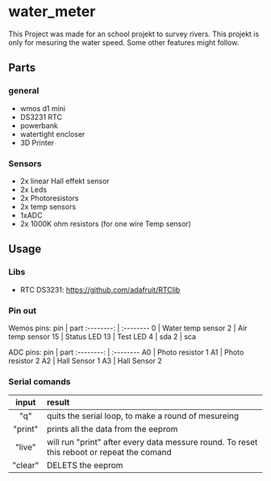 # water_meter

This Project was made for an school projekt to survey rivers. This projekt is only for mesuring the water speed. Some other features might follow.

## Parts
### general
-  wmos d1 mini
-  DS3231 RTC
-  powerbank
-  watertight encloser
-  3D Printer

### Sensors
-  2x linear Hall effekt sensor
-  2x Leds
-  2x Photoresistors
-  2x temp sensors
-  1xADC
-  2x 1000K ohm resistors (for one wire Temp sensor)

## Usage
### Libs
-  RTC DS3231: https://github.com/adafruit/RTClib

### Pin out
Wemos pins:
pin | part
:--------: | :--------
0 | Water temp sensor
2 | Air temp sensor
15 | Status LED
13 | Test LED
4 | sda
2 | sca

ADC pins:
pin | part
:--------: | :--------
A0 | Photo resistor 1
A1 | Photo resistor 2
A2 | Hall Sensor 1
A3 | Hall Sensor 2

### Serial comands
input | result 
:--------: | :--------
"q" | quits the serial loop, to make a round of mesureing
"print" | prints all the data from the eeprom
"live" | will run "print" after every data messure round. To reset this reboot or repeat the comand
"clear" | DELETS the eeprom
